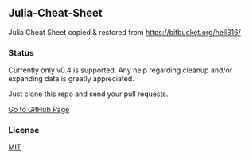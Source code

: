 ## Julia-Cheat-Sheet
Julia Cheat Sheet copied &amp; restored from https://bitbucket.org/hell316/

### Status

Currently only v0.4 is supported. Any help regarding cleanup and/or expanding data is greatly appreciated. 

Just clone this repo and send your pull requests.

[Go to GitHub Page](https://brakmic.github.io/Julia-Cheat-Sheet/)

### License

[MIT](https://github.com/brakmic/Julia-Cheat-Sheet/blob/master/LICENSE)
